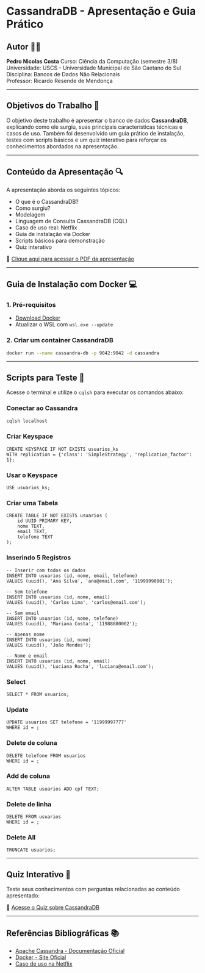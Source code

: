 # CassandraDB - Apresentação e Guia Prático

## Autor 👨‍💻

**Pedro Nicolas Costa** 
Curso: Ciência da Computação (semestre 3/8)
Universidade: USCS - Universidade Municipal de São Caetano do Sul
Disciplina: Bancos de Dados Não Relacionais  
Professor: Ricardo Resende de Mendonça

---

## Objetivos do Trabalho 🎯

O objetivo deste trabalho é apresentar o banco de dados **CassandraDB**, explicando como ele surgiu, suas principais características técnicas e casos de uso. Também foi desenvolvido um guia prático de instalação, testes com scripts básicos e um quiz interativo para reforçar os conhecimentos abordados na apresentação.

---

## Conteúdo da Apresentação 🔍

A apresentação aborda os seguintes tópicos:

- O que é o CassandraDB?
- Como surgiu?
- Modelagem
- Linguagem de Consulta CassandraDB (CQL)
- Caso de uso real: Netflix
- Guia de instalação via Docker
- Scripts básicos para demonstração
- Quiz interativo

📄 [Clique aqui para acessar o PDF da apresentação](https://github.com/pedronicolascosta/CassandraDB/blob/main/CassandraDB.pdf)

---

## Guia de Instalação com Docker 💻

### 1. Pré-requisitos

- [Download Docker](https://www.docker.com)
- Atualizar o WSL com ```wsl.exe --update```

### 2. Criar um container CassandraDB

```bash
docker run --name cassandra-db -p 9042:9042 -d cassandra
```

---

## Scripts para Teste 👾

Acesse o terminal e utilize o `cqlsh` para executar os comandos abaixo:

### Conectar ao Cassandra

```bash
cqlsh localhost
```

### Criar Keyspace

```cql
CREATE KEYSPACE IF NOT EXISTS usuarios_ks
WITH replication = {'class': 'SimpleStrategy', 'replication_factor': 1};
```

### Usar o Keyspace
```cql
USE usuarios_ks;
```

### Criar uma Tabela

```cql
CREATE TABLE IF NOT EXISTS usuarios (
    id UUID PRIMARY KEY,
    nome TEXT,
    email TEXT,
    telefone TEXT
);
```

### Inserindo 5 Registros

```cql
-- Inserir com todos os dados
INSERT INTO usuarios (id, nome, email, telefone)
VALUES (uuid(), 'Ana Silva', 'ana@email.com', '11999990001');

-- Sem telefone
INSERT INTO usuarios (id, nome, email)
VALUES (uuid(), 'Carlos Lima', 'carlos@email.com');

-- Sem email
INSERT INTO usuarios (id, nome, telefone)
VALUES (uuid(), 'Mariana Costa', '11988880002');

-- Apenas nome
INSERT INTO usuarios (id, nome)
VALUES (uuid(), 'João Mendes');

-- Nome e email
INSERT INTO usuarios (id, nome, email)
VALUES (uuid(), 'Luciana Rocha', 'luciana@email.com');
```

### Select

```cql
SELECT * FROM usuarios;
```

### Update

```cql
UPDATE usuarios SET telefone = '11999997777'
WHERE id = ;
```

### Delete de coluna

```cql
DELETE telefone FROM usuarios
WHERE id = ;
```

### Add de coluna

```cql
ALTER TABLE usuarios ADD cpf TEXT;
```

### Delete de linha

```cql
DELETE FROM usuarios
WHERE id = ;
```

### Delete All

```cql
TRUNCATE usuarios;
```
---

## Quiz Interativo 🧠

Teste seus conhecimentos com perguntas relacionadas ao conteúdo apresentado:

🧠 [Acesse o Quiz sobre CassandraDB](https://link-para-o-quiz.com)

---

## Referências Bibliográficas 📚

- [Apache Cassandra - Documentação Oficial](https://cassandra.apache.org/doc/latest/)
- [Docker - Site Oficial](https://www.docker.com)
- [Caso de uso na Netflix](https://netflixtechblog.com/building-netflixs-distributed-tracing-infrastructure-bb856c319304)
